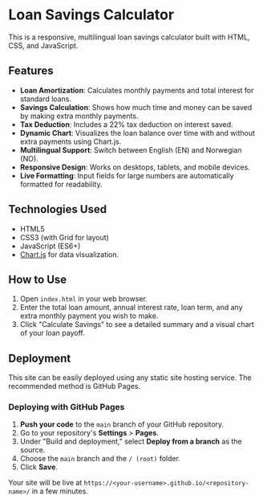# Loan Savings Calculator

This is a responsive, multilingual loan savings calculator built with HTML, CSS, and JavaScript.

## Features

- **Loan Amortization**: Calculates monthly payments and total interest for standard loans.
- **Savings Calculation**: Shows how much time and money can be saved by making extra monthly payments.
- **Tax Deduction**: Includes a 22% tax deduction on interest saved.
- **Dynamic Chart**: Visualizes the loan balance over time with and without extra payments using Chart.js.
- **Multilingual Support**: Switch between English (EN) and Norwegian (NO).
- **Responsive Design**: Works on desktops, tablets, and mobile devices.
- **Live Formatting**: Input fields for large numbers are automatically formatted for readability.

## Technologies Used

- HTML5
- CSS3 (with Grid for layout)
- JavaScript (ES6+)
- [Chart.js](https://www.chartjs.org/) for data visualization.

## How to Use

1.  Open `index.html` in your web browser.
2.  Enter the total loan amount, annual interest rate, loan term, and any extra monthly payment you wish to make.
3.  Click "Calculate Savings" to see a detailed summary and a visual chart of your loan payoff.

## Deployment

This site can be easily deployed using any static site hosting service. The recommended method is GitHub Pages.

### Deploying with GitHub Pages

1.  **Push your code** to the `main` branch of your GitHub repository.
2.  Go to your repository's **Settings** > **Pages**.
3.  Under "Build and deployment," select **Deploy from a branch** as the source.
4.  Choose the `main` branch and the `/ (root)` folder.
5.  Click **Save**.

Your site will be live at `https://<your-username>.github.io/<repository-name>/` in a few minutes.